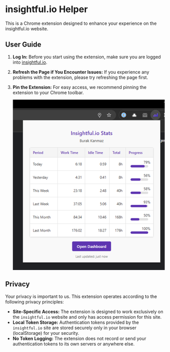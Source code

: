 # insightful.io Helper

This is a Chrome extension designed to enhance your experience on the insightful.io website.

## User Guide

1.  **Log In:** Before you start using the extension, make sure you are logged into [insightful.io](https://insightful.io).
2.  **Refresh the Page if You Encounter Issues:** If you experience any problems with the extension, please try refreshing the page first.
3.  **Pin the Extension:** For easy access, we recommend pinning the extension to your Chrome toolbar.

    ![Extension Screenshot](images/ss.png)

## Privacy

Your privacy is important to us. This extension operates according to the following privacy principles:

*   **Site-Specific Access:** The extension is designed to work exclusively on the `insightful.io` website and only has access permission for this site.
*   **Local Token Storage:** Authentication tokens provided by the `insightful.io` site are stored securely only in your browser (localStorage) for your security.
*   **No Token Logging:** The extension does not record or send your authentication tokens to its own servers or anywhere else. 